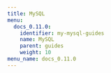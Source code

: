 ```yaml
---
title: MySQL
menu:
  docs_0.11.0:
    identifier: my-mysql-guides
    name: MySQL
    parent: guides
    weight: 10
menu_name: docs_0.11.0
---
```

